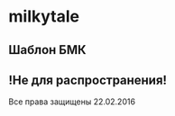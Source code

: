 # milkytale
Шаблон БМК 
------------------------
!Не для распространения!
------------------------

Все права защищены 22.02.2016
